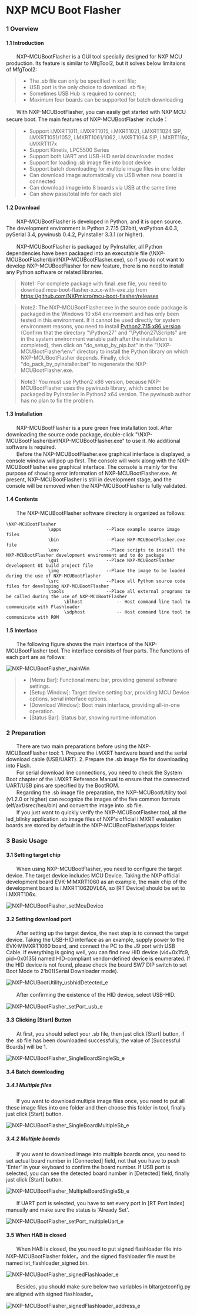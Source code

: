 # NXP MCU Boot Flasher

### 1 Overview
#### 1.1 Introduction
　　NXP-MCUBootFlasher is a GUI tool specially designed for NXP MCU production. Its feature is similar to MfgTool2, but it solves below limitaions of MfgTool2:  

> * The .sb file can only be specified in xml file;  
> * USB port is the only choice to download .sb file;  
> * Sometimes USB Hub is required to connect;  
> * Maximum four boards can be supported for batch downloading  

　　With NXP-MCUBootFlasher, you can easily get started with NXP MCU secure boot. The main features of NXP-MCUBootFlasher include：  

> * Support i.MXRT1011, i.MXRT1015, i.MXRT1021, i.MXRT1024 SIP, i.MXRT1051/1052, i.MXRT1061/1062, i.MXRT1064 SIP, i.MXRT116x, i.MXRT117x 
> * Support Kinetis, LPC5500 Series
> * Support both UART and USB-HID serial downloader modes  
> * Support for loading .sb image file into boot device  
> * Support batch downloading for multiple image files in one folder
> * Can download image automatically via USB when new board is connected
> * Can download image into 8 boards via USB at the same time
> * Can show pass/total info for each slot

#### 1.2 Download
　　NXP-MCUBootFlasher is developed in Python, and it is open source. The development environment is Python 2.7.15 (32bit), wxPython 4.0.3, pySerial 3.4, pywinusb 0.4.2, PyInstaller 3.3.1 (or higher).  

　　NXP-MCUBootFlasher is packaged by PyInstaller, all Python dependencies have been packaged into an executable file (\NXP-MCUBootFlasher\bin\NXP-MCUBootFlasher.exe), so if you do not want to develop NXP-MCUBootFlasher for new feature, there is no need to install any Python software or related libraries.  

> Note1: For complete package with final .exe file, you need to download mcu-boot-flasher-x.x.x-with-exe.zip from https://github.com/NXPmicro/mcu-boot-flasher/releases

> Note2: The NXP-MCUBootFlasher.exe in the source code package is packaged in the Windows 10 x64 environment and has only been tested in this environment. If it cannot be used directly for system environment reasons, you need to install [Python2.7.15 x86 version ](https://www.python.org/ftp/python/2.7.15/python-2.7.15.msi)(Confirm that the directory "\Python27\" and "\Python27\Scripts\" are in the system environment variable path after the installation is completed), then click on "do_setup_by_pip.bat" in the "\NXP-MCUBootFlasher\env\" directory to install the Python library on which NXP-MCUBootFlasher depends. Finally, click "do_pack_by_pyinstaller.bat" to regenerate the NXP-MCUBootFlasher.exe.  

> Note3: You must use Python2 x86 version, because NXP-MCUBootFlasher uses the pywinusb library, which cannot be packaged by PyInstaller in Python2 x64 version. The pywinusb author has no plan to fix the problem.  

#### 1.3 Installation
　　NXP-MCUBootFlasher is a pure green free installation tool. After downloading the source code package, double-click "\NXP-MCUBootFlasher\bin\NXP-MCUBootFlasher.exe" to use it. No additional software is required.  
　　Before the NXP-MCUBootFlasher.exe graphical interface is displayed, a console window will pop up first. The console will work along with the NXP-MCUBootFlasher.exe graphical interface. The console is mainly for the purpose of showing error information of NXP-MCUBootFlasher.exe. At present, NXP-MCUBootFlasher is still in development stage, and the console will be removed when the NXP-MCUBootFlasher is fully validated.

#### 1.4 Contents
　　The NXP-MCUBootFlasher software directory is organized as follows:  
```text
\NXP-MCUBootFlasher
                \apps                 --Place example source image files
                \bin                  --Place NXP-MCUBootFlasher.exe file
                \env                  --Place scripts to install the NXP-MCUBootFlasher development environment and to do package
                \gui                  --Place NXP-MCUBootFlasher development UI build project file
                \img                  --Place the image to be loaded during the use of NXP-MCUBootFlasher
                \src                  --Place all Python source code files for developing NXP-MCUBootFlasher
                \tools                --Place all external programs to be called during the use of NXP-MCUBootFlasher
                      \blhost             -- Host command line tool to communicate with Flashloader
                      \sdphost            -- Host command line tool to communicate with ROM
```
#### 1.5 Interface
　　The following figure shows the main interface of the NXP-MCUBootFlasher tool. The interface consists of four parts. The functions of each part are as follows:  

![NXP-MCUBootFlasher_mainWin](http://henjay724.com/image/cnblogs/NXP-MCUBootFlasher_v2.0.0.PNG)

> * [Menu Bar]: Functional menu bar, providing general software settings.  
> * [Setup Window]: Target device setting bar, providing MCU Device options, serial interface options.  
> * [Download Window]: Boot main interface, providing all-in-one operation.  
> * [Status Bar]: Status bar, showing runtime infomation  

### 2 Preparation
　　There are two main preparations before using the NXP-MCUBootFlasher tool: 1. Prepare the i.MXRT hardware board and the serial download cable (USB/UART). 2. Prepare the .sb image file for downloading into Flash.  
　　For serial download line connections, you need to check the System Boot chapter of the i.MXRT Reference Manual to ensure that the connected UART/USB pins are specified by the BootROM.  
　　Regarding the .sb image file preparation, the NXP-MCUBootUtility tool (v1.2.0 or higher) can recognize the images of the five common formats (elf/axf/srec/hex/bin) and convert the image into .sb file.  
　　If you just want to quickly verify the NXP-MCUBootFlasher tool, all the led_blinky application .sb image files of NXP's official i.MXRT evaluation boards are stored by default in the NXP-MCUBootFlasher\apps folder.  

### 3 Basic Usage
#### 3.1 Setting target chip
　　When using NXP-MCUBootFlasher, you need to configure the target device. The target device includes MCU Device. Taking the NXP official development board EVK-MIMXRT1060 as an example, the main chip of the development board is i.MXRT1062DVL6A, so [RT Device] should be set to i.MXRT106x.  

![NXP-MCUBootFlasher_setMcuDevice](http://henjay724.com/image/cnblogs/rtFlash_v1_1_0_setMcuDevice_rt1060.PNG)

#### 3.2 Setting download port
　　After setting up the target device, the next step is to connect the target device. Taking the USB-HID interface as an example, supply power to the EVK-MIMXRT1060 board, and connect the PC to the J9 port with USB Cable. If everything is going well, you can find new HID device (vid=0x1fc9, pid=0x0135) named HID-compliant vendor-defined device is enumerated. If the HID device is not found, please check the board SW7 DIP switch to set Boot Mode to 2'b01(Serial Downloader mode).  

![NXP-MCUBootUtility_usbhidDetected_e](http://henjay724.com/image/cnblogs/nxpSecBoot_usbhidDetected_e.png)

　　After confirming the existence of the HID device, select USB-HID.  

![NXP-MCUBootFlasher_setPort_usb_e](http://henjay724.com/image/cnblogs/rtFlash_v1_1_0_setPort_usb_e.png)

#### 3.3 Clicking [Start] Button
　　At first, you should select your .sb file, then just click [Start] button, if the .sb file has been downloaded successfully, the value of [Successful Boards] will be 1.  

![NXP-MCUBootFlasher_SingleBoardSingleSb_e](http://henjay724.com/image/cnblogs/rtFlash_v1_1_0_SingleBoardSingleSb_downloadSuccess_e.png)

#### 3.4 Batch downloading
##### 3.4.1 Multiple files
　　If you want to download multiple image files once, you need to put all these image files into one folder and then choose this folder in tool, finally just click [Start] button.   

![NXP-MCUBootFlasher_SingleBoardMultipleSb_e](http://henjay724.com/image/cnblogs/rtFlash_v1_1_0_SingleBoardMultipleSb_downloadSuccess_e.png)

##### 3.4.2 Multiple boards
　　If you want to download image into multiple boards once, you need to set actual board number in [Connected] field, not that you have to push 'Enter' in your keyboard to confirm the board number. If USB port is selected, you can see the detected board number in [Detected] field, finally just click [Start] button.  

![NXP-MCUBootFlasher_MultipleBoardSingleSb_e](http://henjay724.com/image/cnblogs/rtFlash_v1_1_0_MultipleBoardMultipleSb_downloadSuccess_e.png)

　　If UART port is selected, you have to set every port in [RT Port Index] manually and make sure the status is 'Already Set'.   

![NXP-MCUBootFlasher_setPort_multipleUart_e](http://henjay724.com/image/cnblogs/rtFlash_v1_1_0_setPort_multipleUart_e.png)

#### 3.5 When HAB is closed
　　When HAB is closed, the you need to put signed flashloader file into NXP-MCUBootFlasher folder，and the signed flashloader file must be named ivt_flashloader_signed.bin.  

![NXP-MCUBootFlasher_signedFlashloader_e](http://henjay724.com/image/cnblogs/rtFlash_v1_0_0_signedFlashloader.PNG)

　　Besides, you should make sure below two variables in bltargetconfig.py are aligned with signed flashloader。  

![NXP-MCUBootFlasher_signedFlashloader_address_e](http://henjay724.com/image/cnblogs/rtFlash_v1_0_0_signedFlashloader_address_e.png)


